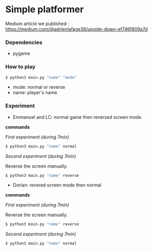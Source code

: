 # Simple platformer

Medium article we published : https://medium.com/@adrienlafage36/upside-down-ef746f809a7d


### Dependencies

* pygame

### How to play

```sh
$ python3 main.py "name" "mode"
```

* mode: normal or reverse
* name: player's name

### Experiment

* Emmanuel and LC: normal game then reversed screen mode.

**commands**

*First experiment (during 7min)*

```sh
$ python3 main.py "name" normal
```

*Second experiment (during 7min)*

Reverse the screen manually.

```sh
$ python3 main.py "name" reverse
```

* Dorian: revered screen mode then normal

**commands**

*First experiment (during 7min)*

Reverse the screen manually.

```sh
$ python3 main.py "name" reverse
```

*Second experiment (during 7min)*

```sh
$ python3 main.py "name" normal
```


